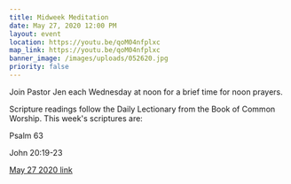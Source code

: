 ```yaml
---
title: Midweek Meditation
date: May 27, 2020 12:00 PM
layout: event
location: https://youtu.be/qoM04nfplxc
map_link: https://youtu.be/qoM04nfplxc
banner_image: /images/uploads/052620.jpg
priority: false
---
```

Join Pastor Jen each Wednesday at noon for a brief time for noon prayers.

Scripture readings follow the Daily Lectionary from the Book of Common Worship. This week's scriptures are:

Psalm 63

John 20:19-23

[May 27 2020 link](https://youtu.be/qoM04nfplxc)